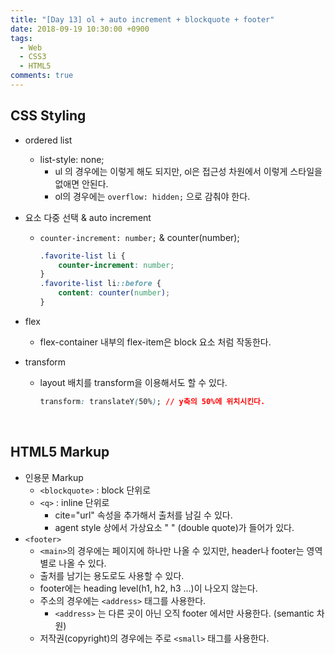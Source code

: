 ```yaml
---
title: "[Day 13] ol + auto increment + blockquote + footer"
date: 2018-09-19 10:30:00 +0900
tags:
  - Web
  - CSS3
  - HTML5
comments: true
---
```


## CSS Styling

- ordered list

  - list-style: none;
    - ul 의 경우에는 이렇게 해도 되지만, ol은 접근성 차원에서 이렇게 스타일을 없애면 안된다.
    - ol의 경우에는 `overflow: hidden;` 으로 감춰야 한다.

- 요소 다중 선택 & auto increment

  - `counter-increment: number;` & counter(number);

    ```css
    .favorite-list li {
        counter-increment: number;
    }
    .favorite-list li::before {
        content: counter(number);
    }
    ```

- flex

  - flex-container 내부의 flex-item은 block 요소 처럼 작동한다.

- transform

  - layout 배치를 transform을 이용해서도 할 수 있다.

    ```css
    transform: translateY(50%);	// y축의 50%에 위치시킨다.
    ```

<br/>

## HTML5 Markup

- 인용문 Markup
  - `<blockquote>` : block 단위로
  - `<q>` : inline 단위로
    - cite="url" 속성을 추가해서 출처를 남길 수 있다.
    - agent style 상에서 가상요소 " " (double quote)가 들어가 있다.
- `<footer>`
  - `<main>`의 경우에는 페이지에 하나만 나올 수 있지만, header나 footer는 영역별로 나올 수 있다.
  - 출처를 남기는 용도로도 사용할 수 있다.
  - footer에는 heading level(h1, h2, h3 ...)이 나오지 않는다.
  - 주소의 경우에는 `<address>` 태그를 사용한다.
    - `<address>` 는 다른 곳이 아닌 오직 footer 에서만 사용한다. (semantic 차원)
  - 저작권(copyright)의 경우에는 주로 `<small>` 태그를 사용한다.